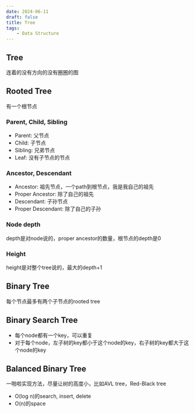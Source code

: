 ```yaml
---
date: 2024-06-11
draft: false
title: Tree
tags: 
    - Data Structure
---
```


## Tree

连着的没有方向的没有圈圈的图

## Rooted Tree

有一个根节点

### Parent, Child, Sibling

- Parent: 父节点
- Child: 子节点
- Sibling: 兄弟节点
- Leaf: 没有子节点的节点
### Ancestor, Descendant
- Ancestor: 祖先节点，一个path到根节点，我是我自己的祖先
- Proper Ancestor: 除了自己的祖先
- Descendant: 子孙节点
- Proper Descendant: 除了自己的子孙

### Node depth

depth是对node说的，proper ancestor的数量，根节点的depth是0

### Height

height是对整个tree说的，最大的depth+1

## Binary Tree

每个节点最多有两个子节点的rooted tree

## Binary Search Tree

- 每个node都有一个key，可以重复
- 对于每个node，左子树的key都小于这个node的key，右子树的key都大于这个node的key

## Balanced Binary Tree

一啪啦实现方法，尽量让树的高度小，比如AVL tree，Red-Black tree

- O(log n)的search, insert, delete
- O(n)的space
